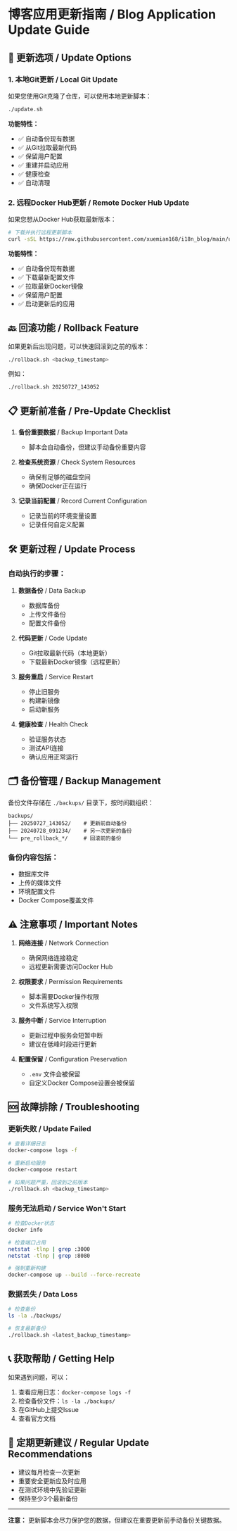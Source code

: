 # 博客应用更新指南 / Blog Application Update Guide

## 🔄 更新选项 / Update Options

### 1. 本地Git更新 / Local Git Update

如果您使用Git克隆了仓库，可以使用本地更新脚本：

```bash
./update.sh
```

**功能特性：**
- ✅ 自动备份现有数据
- ✅ 从Git拉取最新代码
- ✅ 保留用户配置
- ✅ 重建并启动应用
- ✅ 健康检查
- ✅ 自动清理

### 2. 远程Docker Hub更新 / Remote Docker Hub Update

如果您想从Docker Hub获取最新版本：

```bash
# 下载并执行远程更新脚本
curl -sSL https://raw.githubusercontent.com/xuemian168/i18n_blog/main/update-from-hub.sh -o update-from-hub.sh && chmod +x update-from-hub.sh && ./update-from-hub.sh
```

**功能特性：**
- ✅ 自动备份现有数据
- ✅ 下载最新配置文件
- ✅ 拉取最新Docker镜像
- ✅ 保留用户配置
- ✅ 启动更新后的应用

## 🔙 回滚功能 / Rollback Feature

如果更新后出现问题，可以快速回滚到之前的版本：

```bash
./rollback.sh <backup_timestamp>
```

例如：
```bash
./rollback.sh 20250727_143052
```

## 📋 更新前准备 / Pre-Update Checklist

1. **备份重要数据** / Backup Important Data
   - 脚本会自动备份，但建议手动备份重要内容

2. **检查系统资源** / Check System Resources
   - 确保有足够的磁盘空间
   - 确保Docker正在运行

3. **记录当前配置** / Record Current Configuration
   - 记录当前的环境变量设置
   - 记录任何自定义配置

## 🛠 更新过程 / Update Process

### 自动执行的步骤：

1. **数据备份** / Data Backup
   - 数据库备份
   - 上传文件备份
   - 配置文件备份

2. **代码更新** / Code Update
   - Git拉取最新代码（本地更新）
   - 下载最新Docker镜像（远程更新）

3. **服务重启** / Service Restart
   - 停止旧服务
   - 构建新镜像
   - 启动新服务

4. **健康检查** / Health Check
   - 验证服务状态
   - 测试API连接
   - 确认应用正常运行

## 🗂 备份管理 / Backup Management

备份文件存储在 `./backups/` 目录下，按时间戳组织：

```
backups/
├── 20250727_143052/    # 更新前自动备份
├── 20240728_091234/    # 另一次更新的备份
└── pre_rollback_*/     # 回滚前的备份
```

### 备份内容包括：
- 数据库文件
- 上传的媒体文件
- 环境配置文件
- Docker Compose覆盖文件

## ⚠️ 注意事项 / Important Notes

1. **网络连接** / Network Connection
   - 确保网络连接稳定
   - 远程更新需要访问Docker Hub

2. **权限要求** / Permission Requirements
   - 脚本需要Docker操作权限
   - 文件系统写入权限

3. **服务中断** / Service Interruption
   - 更新过程中服务会短暂中断
   - 建议在低峰时段进行更新

4. **配置保留** / Configuration Preservation
   - `.env` 文件会被保留
   - 自定义Docker Compose设置会被保留

## 🆘 故障排除 / Troubleshooting

### 更新失败 / Update Failed

```bash
# 查看详细日志
docker-compose logs -f

# 重新启动服务
docker-compose restart

# 如果问题严重，回滚到之前版本
./rollback.sh <backup_timestamp>
```

### 服务无法启动 / Service Won't Start

```bash
# 检查Docker状态
docker info

# 检查端口占用
netstat -tlnp | grep :3000
netstat -tlnp | grep :8080

# 强制重新构建
docker-compose up --build --force-recreate
```

### 数据丢失 / Data Loss

```bash
# 检查备份
ls -la ./backups/

# 恢复最新备份
./rollback.sh <latest_backup_timestamp>
```

## 📞 获取帮助 / Getting Help

如果遇到问题，可以：

1. 查看应用日志：`docker-compose logs -f`
2. 检查备份文件：`ls -la ./backups/`
3. 在GitHub上提交Issue
4. 查看官方文档

## 🔄 定期更新建议 / Regular Update Recommendations

- 建议每月检查一次更新
- 重要安全更新应及时应用
- 在测试环境中先验证更新
- 保持至少3个最新备份

---

**注意：** 更新脚本会尽力保护您的数据，但建议在重要更新前手动备份关键数据。